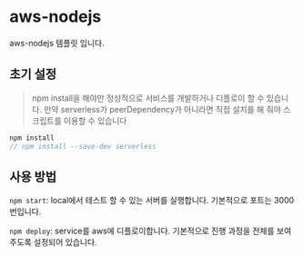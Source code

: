 # aws-nodejs
aws-nodejs 템플릿 입니다.

## 초기 설정

> npm install을 해야만 정상적으로 서비스를 개발하거나 디플로이 할 수 있습니다. 만약 serverless가 peerDependency가 아니라면 직접 설치를 해 줘야 스크립트를 이용할 수 있습니다

```javascript
npm install
// npm install --save-dev serverless
```

## 사용 방법

```npm start```: local에서 테스트 할 수 있는 서버를 실행합니다. 기본적으로 포트는 3000번입니다.

```npm deploy```: service를 aws에 디플로이합니다. 기본적으로 진행 과정을 전체를 보여주도록 설정되어 있습니다.
